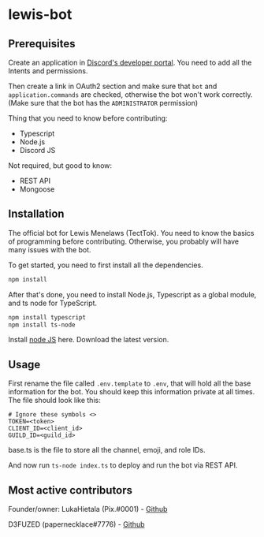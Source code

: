 # lewis-bot

## Prerequisites

Create an application in [Discord's developer portal](https://discord.dev). You need to add all the Intents and permissions.

Then create a link in OAuth2 section and make sure that `bot` and `application.commands` are checked, otherwise the bot won't work correctly. (Make sure that the bot has the `ADMINISTRATOR` permission)

Thing that you need to know before contributing:

- Typescript
- Node.js
- Discord JS

Not required, but good to know:

- REST API
- Mongoose

## Installation

The official bot for Lewis Menelaws (TectTok).
You need to know the basics of programming before contributing. Otherwise, you probably will have many issues with the bot.

To get started, you need to first install all the dependencies.

```bash
npm install
```

After that's done, you need to install Node.js, Typescript as a global module, and ts node for TypeScript.

```bash
npm install typescript
npm install ts-node
```

Install [node JS](https://nodejs.org/en/) here. Download the latest version.

## Usage

First rename the file called `.env.template` to `.env`, that will hold all the base information for the bot. You should keep this information private at all times.
The file should look like this:

```env
# Ignore these symbols <>
TOKEN=<token>
CLIENT_ID=<client_id>
GUILD_ID=<guild_id>
```

base.ts is the file to store all the channel, emoji, and role IDs.

And now run `ts-node index.ts` to deploy and run the bot via REST API.

## Most active contributors

Founder/owner:
LukaHietala (Pix.#0001) - [Github](https://github.com/LukaHietala)

D3FUZED (papernecklace#7776) - [Github](https://github.com/D3FUZED)
